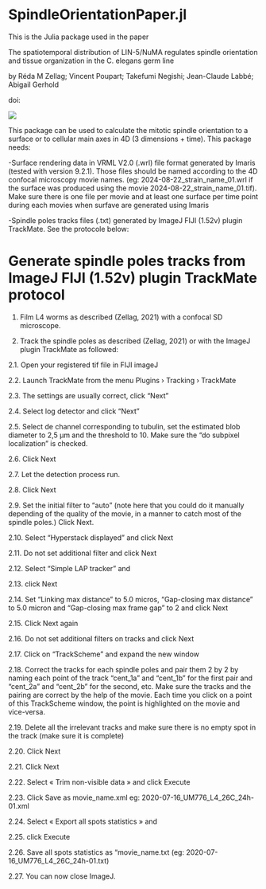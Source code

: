 # SpindleOrientationPaper.jl

This is the Julia package used in the paper 

The spatiotemporal distribution of LIN-5/NuMA regulates spindle orientation and tissue organization in the C. elegans germ line

by Réda M Zellag; Vincent Poupart; Takefumi Negishi; Jean-Claude Labbé; Abigail Gerhold

doi: 

![](figures/GraphicalAbstract.png)

This package can be used to calculate the mitotic spindle orientation to a surface or to cellular main axes in 4D (3 dimensions + time). This package needs:

-Surface rendering data in VRML V2.0 (.wrl) file format generated by Imaris (tested with version 9.2.1). Those files should be named according to the 4D confocal microscopy movie names. (eg: 2024-08-22_strain_name_01.wrl if the surface was produced using the movie 2024-08-22_strain_name_01.tif). Make sure there is one file per movie and at least one surface per time point during each movies when surfave are generated using Imaris

-Spindle poles tracks files (.txt) generated by ImageJ FIJI (1.52v) plugin TrackMate. See the protocole below:

# Generate spindle poles tracks from ImageJ FIJI (1.52v) plugin TrackMate protocol

1.	Film L4 worms as described (Zellag, 2021) with a confocal SD microscope.

2.	Track the spindle poles as described (Zellag, 2021) or with the ImageJ plugin TrackMate as followed: 

2.1.	Open your registered tif file in FIJI imageJ

2.2.	Launch TrackMate from the menu Plugins  › Tracking  › TrackMate  


2.3.	The settings are usually correct, click “Next”

2.4.	Select log detector and click “Next”
 
2.5.	Select de channel corresponding to tubulin, set the estimated blob diameter to 2,5 µm and the threshold to 10. Make sure the “do subpixel localization” is checked.  

2.6.	Click Next

2.7.	Let the detection process run.

2.8.	Click Next

2.9.	Set the initial filter to “auto” (note here that you could do it manually depending of the quality of the movie, in a manner to catch most of the spindle poles.) Click Next.

2.10.	Select “Hyperstack displayed” and click Next

2.11.	Do not set additional filter and click Next

2.12.	Select “Simple LAP tracker” and 

2.13.	click Next

2.14.	Set “Linking max distance” to 5.0 micros, “Gap-closing max distance” to 5.0 micron and “Gap-closing max frame gap” to 2 and click Next

2.15.	Click Next again 

2.16.	Do not set additional filters on tracks and click Next

2.17.	Click on “TrackScheme” and expand the new window

2.18.	Correct the tracks for each spindle poles and pair them 2 by 2 by naming each point of the track “cent_1a” and “cent_1b” for the first pair and “cent_2a” and “cent_2b” for the second, etc. Make sure the tracks and the pairing are correct by the help of the movie. Each time you click on a point of this TrackScheme window, the point is highlighted on the movie and vice-versa.

2.19.	Delete all the irrelevant tracks and make sure there is no empty spot in the track (make sure it is complete)

2.20.	Click  Next

2.21.	Click  Next 

2.22.	Select « Trim non-visible data » and  click Execute

2.23.	Click  Save as movie_name.xml eg: 2020-07-16_UM776_L4_26C_24h-01.xml 

2.24.	Select « Export all spots statistics » and 

2.25.	 click Execute

2.26.	Save all spots statistics as “movie_name.txt (eg: 2020-07-16_UM776_L4_26C_24h-01.txt)

2.27.	You can now close ImageJ.




